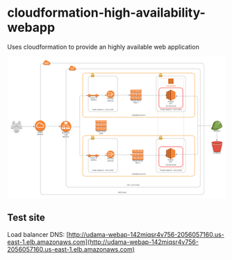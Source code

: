 # cloudformation-high-availability-webapp
Uses cloudformation to provide an highly available web application

![AWS Cloud Architecture](architecture.png)

## Test site
Load balancer DNS: [http://udama-webap-142miqsr4v756-2056057160.us-east-1.elb.amazonaws.com](http://udama-webap-142miqsr4v756-2056057160.us-east-1.elb.amazonaws.com)
